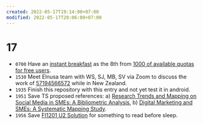 ```yaml
---
created: 2022-05-17T19:14:00+07:00
modified: 2022-05-17T20:06:00+07:00
---
```

# 17
+ `0700` Have an [instant breakfast](https://www.flickr.com/photos/195637519@N06/52079381009) as the 8th from [1000 of available quotas for free users](https://www.theverge.com/2018/11/1/18051950/flickr-1000-photo-limit-free-accounts-changes-pro-subscription-smugmug).
+ `1530` Meet Elnusa team with WS, SJ, MB, SV via Zoom to discuss the work of [57194566572](https://www.scopus.com/authid/detail.uri?authorId=57194566572) while in New Zealand.
+ `1935` Finish this repository with this entry and not yet test it in android.
+ `1951` Save TS proposed references: a) [Research Trends and Mapping on Social Media in SMEs: A Bibliometric Analysis](https://osf.io/3ms46/), b) [Digital Marketing and SMEs: A Systematic Mapping Study](https://osf.io/bsah6/).
+ `1956` Save [FI1201 U2 Solution](https://osf.io/fqem6/) for something to read before sleep.
